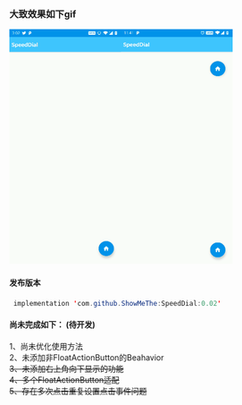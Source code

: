 ### 大致效果如下gif  
<img src="https://github.com/ShowMeThe/SpeedDial/blob/master/gif/20191111.gif" height ="420" width = "200" alt = "演示效果" /><img src="https://github.com/ShowMeThe/SpeedDial/blob/master/gif/20191112.gif"  height ="420" width = "200" alt = "演示效果2" />  

#### 发布版本
```Java
 implementation 'com.github.ShowMeThe:SpeedDial:0.02'
```
#### 尚未完成如下：  (待开发)
1、尚未优化使用方法  
2、未添加非FloatActionButton的Beahavior  
<del>3、未添加右上角向下显示的功能 </del>  
<del>4、多个FloatActionButton适配 </del>  
<del>5、存在多次点击重复设置点击事件问题 </del>  



